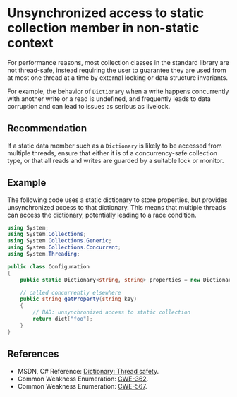 # Unsynchronized access to static collection member in non-static context
For performance reasons, most collection classes in the standard library are not thread-safe, instead requiring the user to guarantee they are used from at most one thread at a time by external locking or data structure invariants.

For example, the behavior of `Dictionary` when a write happens concurrently with another write or a read is undefined, and frequently leads to data corruption and can lead to issues as serious as livelock.


## Recommendation
If a static data member such as a `Dictionary` is likely to be accessed from multiple threads, ensure that either it is of a concurrency-safe collection type, or that all reads and writes are guarded by a suitable lock or monitor.


## Example
The following code uses a static dictionary to store properties, but provides unsynchronized access to that dictionary. This means that multiple threads can access the dictionary, potentially leading to a race condition.


```csharp
using System;
using System.Collections;
using System.Collections.Generic;
using System.Collections.Concurrent;
using System.Threading;

public class Configuration
{
    public static Dictionary<string, string> properties = new Dictionary<string, string>();

    // called concurrently elsewhere
    public string getProperty(string key)
    {
        // BAD: unsynchronized access to static collection
        return dict["foo"];
    }
}

```

## References
* MSDN, C\# Reference: [Dictionary: Thread safety](https://learn.microsoft.com/en-us/dotnet/api/system.collections.generic.dictionary-2?#thread-safety).
* Common Weakness Enumeration: [CWE-362](https://cwe.mitre.org/data/definitions/362.html).
* Common Weakness Enumeration: [CWE-567](https://cwe.mitre.org/data/definitions/567.html).
